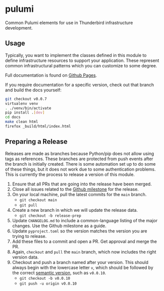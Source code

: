 # pulumi

Common Pulumi elements for use in Thunderbird infrastructure development.

## Usage

Typically, you want to implement the classes defined in this module to define infrastructure
resources to support your application. These represent common infrastructural patterns which you can
customize to some degree.

Full documentation is found on [Github Pages](https://thunderbird.github.io/pulumi/).

If you require documentation for a specific version, check out that branch and build the docs yourself:

```bash
git checkout v0.0.7
virtualenv venv
. ./venv/bin/activate
pip install .[dev]
cd docs
make clean html
firefox _build/html/index.html
```

## Preparing a Release

Releases are made as branches because Python/pip does not allow using tags as references. These branches are protected
from push events after the branch is initially created. There is some automation set up to do some of these things, but
it does not work due to some authentication problems. This is currently the process to release a version of this
module.

1. Ensure that all PRs that are going into the release have been merged.
2. Close all issues related to the [Github milestone](https://github.com/thunderbird/pulumi/milestones) for the release.
3. On your local machine, pull the latest commits for the `main` branch.
    - `git checkout main`
    - `git pull`
4. Create a new branch in which we will update the release data.
    - `git checkout -b release-prep`
5. Update `CHANGELOG.md` to include a common-language listing of the major changes. Use the Github milestone as a guide.
6. Update `pyproject.toml` so the version matches the version you are trying to release.
7. Add these files to a commit and open a PR. Get approval and merge the PR.
8. Again, `checkout` and `pull` the `main` branch, which now includes the right version data.
9. Checkout and push a branch named after your version. This should always begin with the lowercase letter `v`, which
    should be followed by the correct [semantic version](https://semver.org), such as `v0.0.10`.
    - `git checkout -b v0.0.10`
    - `git push -u origin v0.0.10`